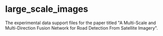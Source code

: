 # large_scale_images
The experimental data support files for the paper titled "A Multi-Scale and Multi-Direction Fusion Network for Road Detection From Satellite Imagery".
